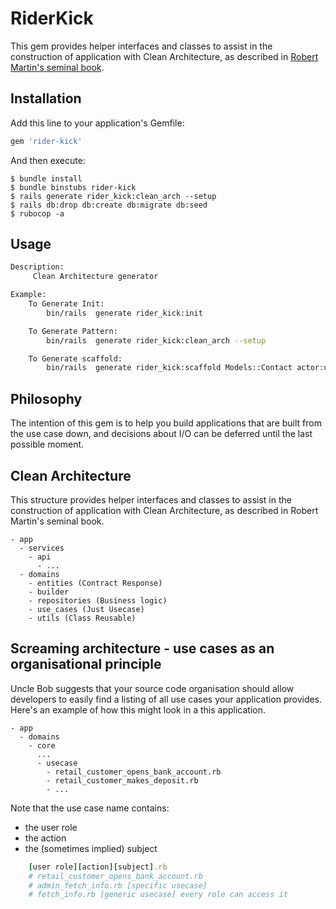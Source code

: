 # RiderKick
This gem provides helper interfaces and classes to assist in the construction of application with
Clean Architecture, as described in [Robert Martin's seminal book](https://www.amazon.com/gp/product/0134494164).


## Installation

Add this line to your application's Gemfile:

```ruby
gem 'rider-kick'
```

And then execute:

    $ bundle install
    $ bundle binstubs rider-kick
    $ rails generate rider_kick:clean_arch --setup
    $ rails db:drop db:create db:migrate db:seed
    $ rubocop -a

## Usage
```bash
Description:
     Clean Architecture generator

Example:
    To Generate Init:
        bin/rails  generate rider_kick:init

    To Generate Pattern:
        bin/rails  generate rider_kick:clean_arch --setup

    To Generate scaffold:
        bin/rails  generate rider_kick:scaffold Models::Contact actor:user

```

## Philosophy

The intention of this gem is to help you build applications that are built from the use case down,
and decisions about I/O can be deferred until the last possible moment.

## Clean Architecture
This structure provides helper interfaces and classes to assist in the construction of application with Clean Architecture, as described in Robert Martin's seminal book.

```
- app
  - services
    - api
      - ...
  - domains 
    - entities (Contract Response)
    - builder
    - repositories (Business logic)
    - use_cases (Just Usecase)
    - utils (Class Reusable)
```
## Screaming architecture - use cases as an organisational principle
Uncle Bob suggests that your source code organisation should allow developers to easily find a listing of all use cases your application provides. Here's an example of how this might look in a this application.
```
- app
  - domains 
    - core
      ...
      - usecase
        - retail_customer_opens_bank_account.rb
        - retail_customer_makes_deposit.rb
        - ...
```
Note that the use case name contains:

- the user role
- the action
- the (sometimes implied) subject
```ruby
    [user role][action][subject].rb
    # retail_customer_opens_bank_account.rb
    # admin_fetch_info.rb [specific usecase]
    # fetch_info.rb [generic usecase] every role can access it
```

